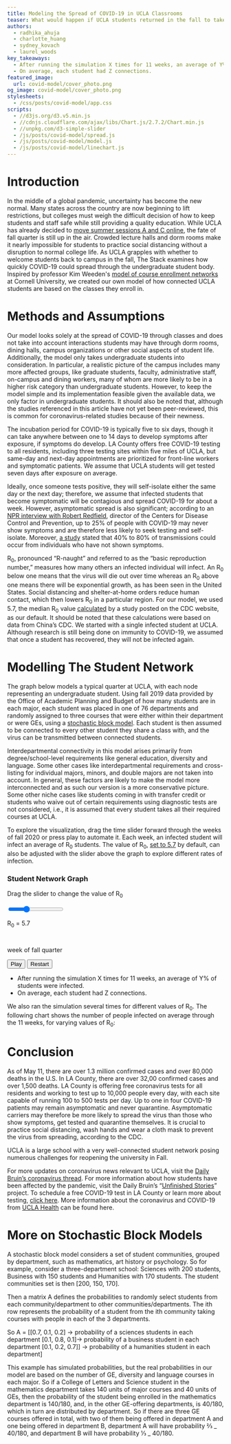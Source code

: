 ```yaml
---
title: Modeling the Spread of COVID-19 in UCLA Classrooms
teaser: What would happen if UCLA students returned in the fall to take in-person classes? We explore the potential spread of COVID-19 among students on UCLA’s campus.
authors:
  - radhika_ahuja
  - charlotte_huang
  - sydney_kovach
  - laurel_woods
key_takeaways:
  - After running the simulation X times for 11 weeks, an average of Y% of students were infected.
  - On average, each student had Z connections.
featured_image:
  url: covid-model/cover_photo.png
og_image: covid-model/cover_photo.png
stylesheets:
  - /css/posts/covid-model/app.css
scripts:
  - //d3js.org/d3.v5.min.js
  - //cdnjs.cloudflare.com/ajax/libs/Chart.js/2.7.2/Chart.min.js
  - //unpkg.com/d3-simple-slider
  - /js/posts/covid-model/spread.js
  - /js/posts/covid-model/model.js
  - /js/posts/covid-model/linechart.js
---
```


# Introduction

In the middle of a global pandemic, uncertainty has become the new normal. Many states across the country are now beginning to lift restrictions, but colleges must weigh the difficult decision of how to keep students and staff safe while still providing a quality education. While UCLA has already decided to [move summer sessions A and C online](https://dailybruin.com/2020/05/11/ucla-to-hold-summer-session-c-online-considering-selective-in-person-instruction/), the fate of fall quarter is still up in the air. Crowded lecture halls and dorm rooms make it nearly impossible for students to practice social distancing without a disruption to normal college life. As UCLA grapples with whether to welcome students back to campus in the fall, The Stack examines how quickly COVID-19 could spread through the undergraduate student body. Inspired by professor Kim Weeden's [model of course enrollment networks](https://twitter.com/weedenkim/status/1258894522127396866?s=21) at Cornell University, we created our own model of how connected UCLA students are based on the classes they enroll in.

# Methods and Assumptions

Our model looks solely at the spread of COVID-19 through classes and does not take into account interactions students may have through dorm rooms, dining halls, campus organizations or other social aspects of student life. Additionally, the model only takes undergraduate students into consideration. In particular, a realistic picture of the campus includes many more affected groups, like graduate students, faculty, administrative staff, on-campus and dining workers, many of whom are more likely to be in a higher risk category than undergraduate students. However, to keep the model simple and its implementation feasible given the available data, we only factor in undergraduate students. It should also be noted that, although the studies referenced in this article have not yet been peer-reviewed, this is common for coronavirus-related studies because of their newness.

The incubation period for COVID-19 is typically five to six days, though it can take anywhere between one to 14 days to develop symptoms after exposure, if symptoms do develop. LA County offers free COVID-19 testing to all residents, including three testing sites within five miles of UCLA, but same-day and next-day appointments are prioritized for front-line workers and symptomatic patients. We assume that UCLA students will get tested seven days after exposure on average.

Ideally, once someone tests positive, they will self-isolate either the same day or the next day; therefore, we assume that infected students that become symptomatic will be contagious and spread COVID-19 for about a week. However, asymptomatic spread is also significant; according to an [NPR interview with Robert Redfield](https://www.npr.org/sections/health-shots/2020/03/31/824155179/cdc-director-on-models-for-the-months-to-come-this-virus-is-going-to-be-with-us), director of the Centers for Disease Control and Prevention, up to 25% of people with COVID-19 may never show symptoms and are therefore less likely to seek testing and self-isolate. Moreover, [a study](https://www.medrxiv.org/content/10.1101/2020.04.13.20063529v1) stated that 40% to 80% of transmissions could occur from individuals who have not shown symptoms.

R<sub>0</sub>, pronounced “R-naught” and referred to as the “basic reproduction number,” measures how many others an infected individual will infect. An R<sub>0</sub> below one means that the virus will die out over time whereas an R<sub>0</sub> above one means there will be exponential growth, as has been seen in the United States. Social distancing and shelter-at-home orders reduce human contact, which then lowers R<sub>0</sub> in a particular region. For our model, we used 5.7, the median R<sub>0</sub> value [calculated](https://wwwnc.cdc.gov/eid/article/26/7/20-0282_article) by a study posted on the CDC website, as our default. It should be noted that these calculations were based on data from China’s CDC. We started with a single infected student at UCLA. Although research is still being done on immunity to COVID-19, we assumed that once a student has recovered, they will not be infected again.

# Modelling The Student Network

The graph below models a typical quarter at UCLA, with each node representing an undergraduate student. Using fall 2019 data provided by the Office of Academic Planning and Budget of how many students are in each major, each student was placed in one of 76 departments and randomly assigned to three courses that were either within their department or were GEs, using a [stochastic block model](#more-on-stochastic-block-models). Each student is then assumed to be connected to every other student they share a class with, and the virus can be transmitted between connected students.

Interdepartmental connectivity in this model arises primarily from degree/school-level requirements like general education, diversity and language. Some other cases like interdepartmental requirements and cross-listing for individual majors, minors, and double majors are not taken into account. In general, these factors are likely to make the model more interconnected and as such our version is a more conservative picture. Some other niche cases like students coming in with transfer credit or students who waive out of certain requirements using diagnostic tests are not considered, i.e., it is assumed that every student takes all their required courses at UCLA.

To explore the visualization, drag the time slider forward through the weeks of fall 2020 or press play to automate it. Each week, an infected student will infect an average of R<sub>0</sub> students. The value of R<sub>0</sub>, [set to 5.7](https://wwwnc.cdc.gov/eid/article/26/7/20-0282_article) by default, can also be adjusted with the slider above the graph to explore different rates of infection.

<h3>Student Network Graph</h3>
<div class="loader-wrapper">
  <div class="loader"></div>
</div>
<div id="viz">
  <div class="r0-slider-wrapper">
    <p class="slider-title r0-title">Drag the slider to change the value of R<sub>0</sub></p>
    <input class="r0slider" type="range" min="0.1" max="18" value="5.7" step="0.1">
    <p class="r0val">R<sub>0</sub> = 5.7</p>
  </div>
  <div class="graph-wrapper">
    <div class="graph"></div>
  </div>
  <div class="row">
    <div class="column stats">
        <p class="healthy"></p>
        <p class="infected"></p>
        <p class="recovered"></p>
    </div>
    <div class="column slider-wrapper">
      <div class="slider"></div>
      <p class="slider-title">week of fall quarter</p>
    </div>
    <div class="column button-div">
      <button class="play button" type="button">Play</button>
      <button class="restart button" type="button">Restart</button>
    </div>
  </div>
</div>

- After running the simulation X times for 11 weeks, an average of Y% of students were infected.
- On average, each student had Z connections.

We also ran the simulation several times for different values of R<sub>0</sub>. The following chart shows the number of people infected on average through the 11 weeks, for varying values of R<sub>0</sub>:

<div id="linechart-wrapper">
  <canvas id="linechart"></canvas>
</div>

# Conclusion

As of May 11, there are over 1.3 million confirmed cases and over 80,000 deaths in the U.S. In LA County, there are over 32,00 confirmed cases and over 1,500 deaths. LA County is offering free coronavirus tests for all residents and working to test up to 10,000 people every day, with each site capable of running 100 to 500 tests per day. Up to one in four COVID-19 patients may remain asymptomatic and never quarantine. Asymptomatic carriers may therefore be more likely to spread the virus than those who show symptoms, get tested and quarantine themselves. It is crucial to practice social distancing, wash hands and wear a cloth mask to prevent the virus from spreading, according to the CDC.

UCLA is a large school with a very well-connected student network posing numerous challenges for reopening the university in Fall.

For more updates on coronavirus news relevant to UCLA, visit the [Daily Bruin’s coronavirus thread](https://features.dailybruin.com/2020/covid-19/). For more information about how students have been affected by the pandemic, visit the Daily Bruin’s “[Unfinished Stories](https://covidstories.dailybruin.com/)” project. To schedule a free COVID-19 test in LA County or learn more about testing, [click here](https://lacovidprod.service-now.com/rrs?id=rrs_apply). More information about the coronavirus and COVID-19 from [UCLA Health](https://www.uclahealth.org/coronavirus) can be found here.

# More on Stochastic Block Models

A stochastic block model considers a set of student communities, grouped by department, such as mathematics, art history or psychology. So for example, consider a three-department school: Sciences with 200 students, Business with 150 students and Humanities with 170 students. The student communities set is then [200, 150, 170].

Then a matrix A defines the probabilities to randomly select students from each community/department to other communities/departments. The ith row represents the probability of a student from the ith community taking courses with people in each of the 3 departments.

So A = [[0.7, 0.1, 0.2] → probability of a sciences students in each department
[0.1, 0.8, 0.1]→ probability of a business student in each department
[0.1, 0.2, 0.7]] → probability of a humanities student in each department]

This example has simulated probabilities, but the real probabilities in our model are based on the number of GE, diversity and language courses in each major. So if a College of Letters and Science student in the mathematics department takes 140 units of major courses and 40 units of GEs, then the probability of the student being enrolled in the mathematics department is 140/180, and, in the other GE-offering departments, is 40/180, which in turn are distributed by department. So if there are three GE courses offered in total, with two of them being offered in department A and one being offered in department B, department A will have probability ⅔ _ 40/180, and department B will have probability ⅓ _ 40/180.
